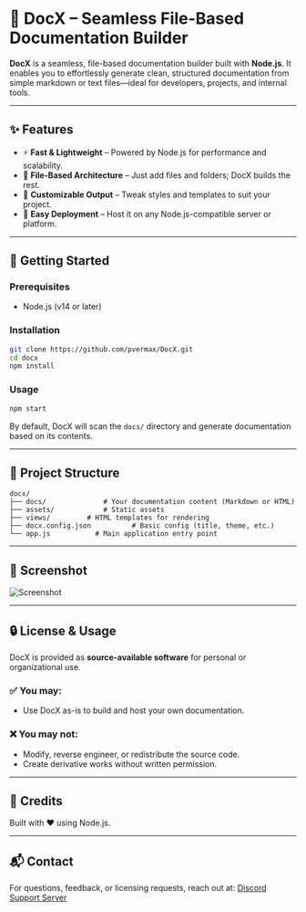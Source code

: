 # 📄 DocX – Seamless File-Based Documentation Builder
**DocX** is a seamless, file-based documentation builder built with **Node.js**. It enables you to effortlessly generate clean, structured documentation from simple markdown or text files—ideal for developers, projects, and internal tools.

---

## ✨ Features
- ⚡ **Fast & Lightweight** – Powered by Node.js for performance and scalability.
- 📁 **File-Based Architecture** – Just add files and folders; DocX builds the rest.
- 🎨 **Customizable Output** – Tweak styles and templates to suit your project.
- 🚀 **Easy Deployment** – Host it on any Node.js-compatible server or platform.

---

## 🚀 Getting Started
### Prerequisites
- Node.js (v14 or later)

### Installation
```bash
git clone https://github.com/pvermax/DocX.git
cd docx
npm install
````

### Usage
```bash
npm start
```
By default, DocX will scan the `docs/` directory and generate documentation based on its contents.

---

## 📁 Project Structure
```plaintext
docx/
├── docs/              # Your documentation content (Markdown or HTML)
├── assets/            # Static assets
├── views/         # HTML templates for rendering
├── docx.config.json          # Basic config (title, theme, etc.)
└── app.js           # Main application entry point
```

---

## 📸 Screenshot
![Screenshot](https://media.discordapp.net/attachments/1371180883683446855/1372939777283981312/Screenshot_54.png?ex=683476ce&is=6833254e&hm=69dd09b156e94ee368a53d2513b1dc3055a7ace89f4fe79bf5ede6c95ebd05a5&=&format=webp&quality=lossless&width=896&height=504) 

---

## 🔒 License & Usage
DocX is provided as **source-available software** for personal or organizational use.

### ✅ You may:
* Use DocX as-is to build and host your own documentation.

### ❌ You may not:
* Modify, reverse engineer, or redistribute the source code.
* Create derivative works without written permission.

---

## 🙌 Credits
Built with ❤️ using Node.js.

---

## 📬 Contact

For questions, feedback, or licensing requests, reach out at: [Discord Support Server](https://discord.gg/pencheep2r)
